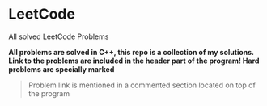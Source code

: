 # LeetCode
All solved LeetCode Problems

<b>
All problems are solved in C++, this repo is a collection of my solutions. Link to the problems are included in the header part of the program! Hard problems are specially marked
</b>

>Problem link is mentioned in a commented section located on top of the program

